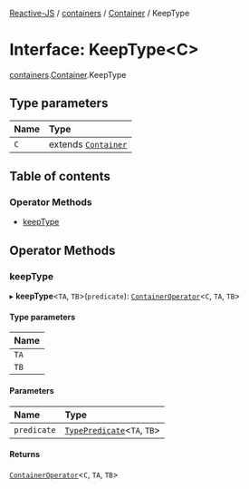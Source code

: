 [Reactive-JS](../README.md) / [containers](../modules/containers.md) / [Container](../modules/containers.Container.md) / KeepType

# Interface: KeepType<C\>

[containers](../modules/containers.md).[Container](../modules/containers.Container.md).KeepType

## Type parameters

| Name | Type |
| :------ | :------ |
| `C` | extends [`Container`](containers.Container-1.md) |

## Table of contents

### Operator Methods

- [keepType](containers.Container.KeepType.md#keeptype)

## Operator Methods

### keepType

▸ **keepType**<`TA`, `TB`\>(`predicate`): [`ContainerOperator`](../modules/containers.md#containeroperator)<`C`, `TA`, `TB`\>

#### Type parameters

| Name |
| :------ |
| `TA` |
| `TB` |

#### Parameters

| Name | Type |
| :------ | :------ |
| `predicate` | [`TypePredicate`](../modules/functions.md#typepredicate)<`TA`, `TB`\> |

#### Returns

[`ContainerOperator`](../modules/containers.md#containeroperator)<`C`, `TA`, `TB`\>
